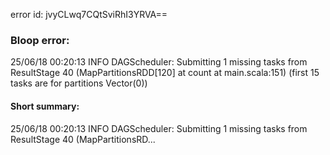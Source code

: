 error id: jvyCLwq7CQtSviRhI3YRVA==
### Bloop error:

25/06/18 00:20:13 INFO DAGScheduler: Submitting 1 missing tasks from ResultStage 40 (MapPartitionsRDD[120] at count at main.scala:151) (first 15 tasks are for partitions Vector(0))
#### Short summary: 

25/06/18 00:20:13 INFO DAGScheduler: Submitting 1 missing tasks from ResultStage 40 (MapPartitionsRD...